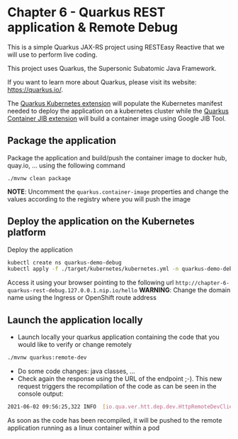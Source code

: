 # Chapter 6 - Quarkus REST application & Remote Debug
This is a simple Quarkus JAX-RS project using RESTEasy Reactive that we will use to perform live coding.

This project uses Quarkus, the Supersonic Subatomic Java Framework.

If you want to learn more about Quarkus, please visit its website: https://quarkus.io/.

The [Quarkus Kubernetes extension](https://quarkus.io/guides/deploying-to-kubernetes) will populate the Kubernetes manifest needed to deploy the application 
on a kubernetes cluster while the [Quarkus Container JIB extension](https://quarkus.io/guides/container-image) will build a container image using Google JIB Tool.

## Package the application

Package the application and build/push the container image to docker hub, quay.io, ... using the following command
```shell script
./mvnw clean package
```
**NOTE**: Uncomment the `quarkus.container-image` properties and change the values according to the registry where you will push the image

## Deploy the application on the Kubernetes platform

Deploy the application
```bash
kubectl create ns quarkus-demo-debug
kubectl apply -f ./target/kubernetes/kubernetes.yml -n quarkus-demo-debug
```
Access it using your browser pointing to the following url `http://chapter-6-quarkus-rest-debug.127.0.0.1.nip.io/hello`
**WARNING**: Change the domain name using the Ingress or OpenShift route address

## Launch the application locally

- Launch locally your quarkus application containing the code that you would like to verify or change remotely
```bash
./mvnw quarkus:remote-dev
```
- Do some code changes: java classes, ...
- Check again the response using the URL of the endpoint ;-). This new request triggers the recompilation of the code as can be seen in the console output:
```bash
2021-06-02 09:56:25,322 INFO  [io.qua.ver.htt.dep.dev.HttpRemoteDevClient] (Remote dev client thread) Sending dev/app/org/acme/GreeterResource.class
```
As soon as the code has been recompiled, it will be pushed to the remote application running as a linux container within a pod
